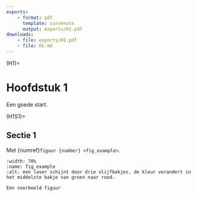 ```yaml
---
exports: 
    - format: pdf
      template: curvenote
      output: exports/H1.pdf  
downloads:
    - file: exports/H1.pdf
    - file: H1.md
---
```


(H1)=
# Hoofdstuk 1

Een goede start.

(H1S1)=
## Sectie 1

Met {numref}`figuur {number} <fig_example>`.


```{figure} Figuren/example_figuur.JPG
:width: 70%
:name: fig_example
:alt: een laser schijnt door drie olijfbakjes, de kleur verandert in het middelste bakje van groen naar rood.

Een voorbeeld figuur
```

